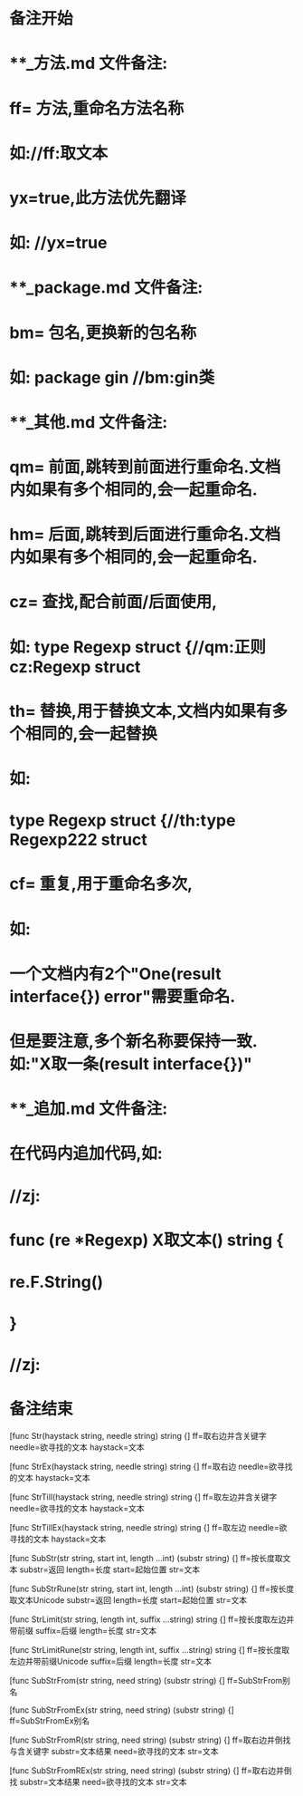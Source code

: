 # 备注开始
# **_方法.md 文件备注:
# ff= 方法,重命名方法名称
# 如://ff:取文本
#
# yx=true,此方法优先翻译
# 如: //yx=true

# **_package.md 文件备注:
# bm= 包名,更换新的包名称 
# 如: package gin //bm:gin类

# **_其他.md 文件备注:
# qm= 前面,跳转到前面进行重命名.文档内如果有多个相同的,会一起重命名.
# hm= 后面,跳转到后面进行重命名.文档内如果有多个相同的,会一起重命名.
# cz= 查找,配合前面/后面使用,
# 如: type Regexp struct {//qm:正则 cz:Regexp struct
#
# th= 替换,用于替换文本,文档内如果有多个相同的,会一起替换
# 如:
# type Regexp struct {//th:type Regexp222 struct
#
# cf= 重复,用于重命名多次,
# 如: 
# 一个文档内有2个"One(result interface{}) error"需要重命名.
# 但是要注意,多个新名称要保持一致. 如:"X取一条(result interface{})"

# **_追加.md 文件备注:
# 在代码内追加代码,如:
# //zj:
# func (re *Regexp) X取文本() string { 
# re.F.String()
# }
# //zj:
# 备注结束

[func Str(haystack string, needle string) string {]
ff=取右边并含关键字
needle=欲寻找的文本
haystack=文本

[func StrEx(haystack string, needle string) string {]
ff=取右边
needle=欲寻找的文本
haystack=文本

[func StrTill(haystack string, needle string) string {]
ff=取左边并含关键字
needle=欲寻找的文本
haystack=文本

[func StrTillEx(haystack string, needle string) string {]
ff=取左边
needle=欲寻找的文本
haystack=文本

[func SubStr(str string, start int, length ...int) (substr string) {]
ff=按长度取文本
substr=返回
length=长度
start=起始位置
str=文本

[func SubStrRune(str string, start int, length ...int) (substr string) {]
ff=按长度取文本Unicode
substr=返回
length=长度
start=起始位置
str=文本

[func StrLimit(str string, length int, suffix ...string) string {]
ff=按长度取左边并带前缀
suffix=后缀
length=长度
str=文本

[func StrLimitRune(str string, length int, suffix ...string) string {]
ff=按长度取左边并带前缀Unicode
suffix=后缀
length=长度
str=文本

[func SubStrFrom(str string, need string) (substr string) {]
ff=SubStrFrom别名

[func SubStrFromEx(str string, need string) (substr string) {]
ff=SubStrFromEx别名

[func SubStrFromR(str string, need string) (substr string) {]
ff=取右边并倒找与含关键字
substr=文本结果
need=欲寻找的文本
str=文本

[func SubStrFromREx(str string, need string) (substr string) {]
ff=取右边并倒找
substr=文本结果
need=欲寻找的文本
str=文本
